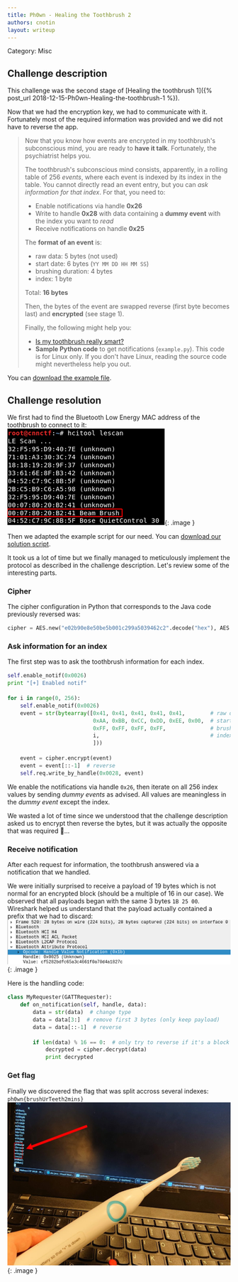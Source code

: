 ```yaml
---
title: Ph0wn - Healing the Toothbrush 2
authors: cnotin
layout: writeup
---
```

Category: Misc

## Challenge description
This challenge was the second stage of [Healing the toothbrush 1]({% post_url 2018-12-15-Ph0wn-Healing-the-toothbrush-1 %}).

Now that we had the encryption key, we had to communicate with it. Fortunately most of the required information was provided and we did not have to reverse the app.

> Now that you know how events are encrypted in my toothbrush's subconscious mind, you are ready to **have it talk**.
> Fortunately, the psychiatrist helps you.
>
> The toothbrush's subconscious mind consists,  apparently, in a rolling table of 256 *events*, where each event is indexed by its index in the table.
> You cannot directly read an event entry, but you can *ask information for that index*.
> For that, you need to:
> 
> - Enable notifications via handle **0x26**
> - Write to handle **0x28** with data containing a **dummy event** with the index you want to *read*
> - Receive notifications on handle **0x25**
>
> The **format of an event** is:
>
> - raw data: 5 bytes (not used)
> - start date: 6 bytes (`YY MM DD HH MM SS`)
> - brushing duration: 4 bytes 
> - index: 1 byte
>
> Total: **16 bytes**
>
> Then, the bytes of the event are swapped reverse (first byte becomes last) and **encrypted** (see stage 1).
>
> Finally, the following might help you:
>
> - [Is my toothbrush really smart?](https://download.ernw-insight.de/troopers/tr18/slides/TR18_NGI_BR_Is-my-toothbrush-really-smart.pdf)
> - **Sample Python code** to get notifications (`example.py`). This code is for Linux only. If you don't have Linux, reading the source code might nevertheless help you out.

You can [download the example file](/assets/ph0wn_toothbrush_example.py).

## Challenge resolution
We first had to find the Bluetooth Low Energy MAC address of the toothbrush to connect to it:
![](/assets/ph0wn-toothbrush2-scan.png){: .image }

Then we adapted the example script for our need. You can [download our solution script](/assets/ph0wn_toothbrush_pwn.py).

It took us a lot of time but we finally managed to meticulously implement the protocol as described in the challenge description. Let's review some of the interesting parts.

### Cipher
The cipher configuration in Python that corresponds to the Java code previously reversed was:
```py
cipher = AES.new("e02b90e8e50be5b001c299a5039462c2".decode("hex"), AES.MODE_ECB)
```


### Ask information for an index
The first step was to ask the toothbrush information for each index.
```python
self.enable_notif(0x0026)
print "[+] Enabled notif"

for i in range(0, 256):
    self.enable_notif(0x0026)
    event = str(bytearray([0x41, 0x41, 0x41, 0x41, 0x41,        # raw data: 5 bytes (not used)
                           0xAA, 0xBB, 0xCC, 0xDD, 0xEE, 0x00,  # start date: 6 bytes (YY MM DD HH MM SS)
                           0xFF, 0xFF, 0xFF, 0xFF,              # brushing duration: 4 bytes
                           i,                                   # index: 1 byte
                           ]))

    event = cipher.encrypt(event)
    event = event[::-1]  # reverse
    self.req.write_by_handle(0x0028, event)
```
We enable the notifications via handle `0x26`, then iterate on all 256 index values by sending *dummy events* as advised. All values are meaningless in the *dummy event* except the index.

We wasted a lot of time since we understood that the challenge description asked us to encrypt then reverse the bytes, but it was actually the opposite that was required 🤦...


### Receive notification
After each request for information, the toothbrush answered via a notification that we handled.

We were initially surprised to receive a payload of 19 bytes which is not normal for an encrypted block (should be a multiple of 16 in our case). We observed that all payloads began with the same 3 bytes `1B 25 00`. Wireshark helped us understand that the payload actually contained a prefix that we had to discard:
![](/assets/ph0wn-toothbrush2-header.png){: .image }


Here is the handling code:
```py
class MyRequester(GATTRequester):
    def on_notification(self, handle, data):
        data = str(data)  # change type
        data = data[3:]  # remove first 3 bytes (only keep payload)
        data = data[::-1]  # reverse

        if len(data) % 16 == 0:  # only try to reverse if it's a block
            decrypted = cipher.decrypt(data)
            print decrypted
```


### Get flag
Finally we discovered the flag that was split accross several indexes: `ph0wn{brushUrTeeth2mins}`
![](/assets/ph0wn-toothbrush2-flag.jpg){: .image }
